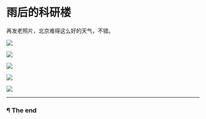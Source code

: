 # 雨后的科研楼

再发老照片，北京难得这么好的天气，不错。

![](https://raw.githubusercontent.com/d0u9/blog/master/pics/2015-B/2015-08-15/Image00001.jpg)

![](http://7xis48.com1.z0.glb.clouddn.com/wp/album/yuhou/Image00002.jpg)

![](http://7xis48.com1.z0.glb.clouddn.com/wp/album/yuhou/Image00003.jpg)

![](http://7xis48.com1.z0.glb.clouddn.com/wp/album/yuhou/Image00004.jpg)

![](http://7xis48.com1.z0.glb.clouddn.com/wp/album/yuhou/Image00005.jpg)

---

### ¶ The end
